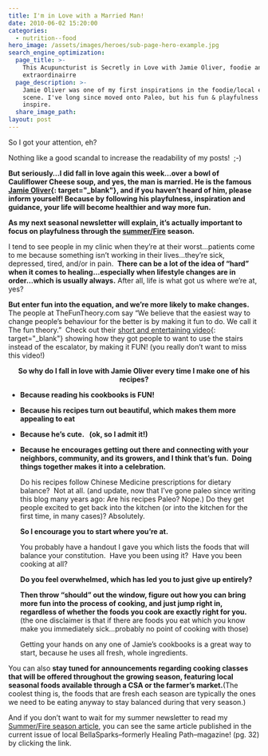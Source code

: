 ```yaml
---
title: I'm in Love with a Married Man!
date: 2010-06-02 15:20:00
categories:
  - nutrition--food
hero_image: /assets/images/heroes/sub-page-hero-example.jpg
search_engine_optimization:
  page_title: >-
    This Acupuncturist is Secretly in Love with Jamie Oliver, foodie and chef
    extraordinairre
  page_description: >-
    Jamie Oliver was one of my first inspirations in the foodie/local eating
    scene. I've long since moved onto Paleo, but his fun & playfulness still
    inspire.
  share_image_path:
layout: post
---
```


So I got your attention, eh?

Nothing like a good scandal to increase the readability of my posts!  ;-)

**But seriously…I did fall in love again this week…over a bowl of Cauliflower Cheese soup, and yes, the man is married. He is the famous [Jamie Oliver](http://r20.rs6.net/tn.jsp?et=1103404855210&amp;s=0&amp;e=001iMIvx37xq1hI4e0NaAVKZNZ_r8bafP1AR1bYWyRFQakyck_v7jxlP8EmCe5OtszXi9q2WvFKFK0n8fejdjUc8Gwj0uZcxKZRcW5hMH8jm11TuRelSKotSS8hUrC74Olt){: target="_blank"}, and if you haven’t heard of him, please inform yourself! Because by following his playfulness, inspiration and guidance, your life will become healthier and way more fun.**

<div>
  <strong>As my next seasonal newsletter will explain, it&#8217;s actually important to focus on playfulness through the <a href="http://www.wisdomwaysacupuncture.com/2017/05/27/out-of-the-wood-and-into-the-fire-tips-for-keeping-your-fire-element-balanced-this-summer/">summer/Fire</a> season.</strong>
</div>

I tend to see people in my clinic when they’re at their worst…patients come to me because something isn’t working in their lives…they’re sick, depressed, tired, and/or in pain.  **There can be a lot of the idea of “hard” when it comes to healing…especially when lifestyle changes are in order…which is usually always.** After all, life is what got us where we’re at, yes?

**But enter fun into the equation, and we’re more likely to make changes.** The people at TheFunTheory.com say “We believe that the easiest way to change people’s behaviour for the better is by making it fun to do. We call it The fun theory.”  Check out their [short and entertaining video](http://r20.rs6.net/tn.jsp?et=1103404855210&amp;s=0&amp;e=001iMIvx37xq1hI4e0NaAVKZNZ_r8bafP1AR1bYWyRFQakyck_v7jxlP8EmCe5OtszXi9q2WvFKFK0dqjqURcxTwKBqMGWRLuPBBn60CmwCsVcPiqBRjRHFcVgRoP5pDAYqY_LghXf5BBt6Y9AljKE65w==){: target="_blank"} showing how they got people to want to use the stairs instead of the escalator, by making it FUN! (you really don’t want to miss this video!)

<div style="text-align: center;">
  <strong>So why do I fall in love with Jamie Oliver every time I make one of his recipes?</strong>
</div>

* **Because reading his cookbooks is FUN!**
* **Because his recipes turn out beautiful, which makes them more appealing to eat**
* **Because he&#8217;s cute.   (ok, so I admit it!)**
* **Because he encourages getting out there and connecting with your neighbors, community, and its growers, and I think that&#8217;s fun.  Doing things together makes it into a celebration.**

  Do his recipes follow Chinese Medicine prescriptions for dietary balance?  Not at all. (and update, now that I&#8217;ve gone paleo since writing this blog many years ago: Are his recipes Paleo? Nope.) Do they get people excited to get back into the kitchen (or into the kitchen for the first time, in many cases)? Absolutely.

  **So I encourage you to start where you&#8217;re at.**

  You probably have a handout I gave you which lists the foods that will balance your constitution.  Have you been using it?  Have you been cooking at all?

  **Do you feel overwhelmed, which has led you to just give up entirely?** 

  **Then throw &#8220;should&#8221; out the window, figure out how you can bring more fun into the process of cooking, and just jump right in, regardless of whether the foods you cook are exactly right for you.** (the one disclaimer is that if there are foods you eat which you know make you immediately sick&#8230;probably no point of cooking with those)

  Getting your hands on any one of Jamie&#8217;s cookbooks is a great way to start, because he uses all fresh, whole ingredients.

<div style="text-align: left;">
  <p>
    You can also <strong>stay tuned for announcements regarding cooking classes that will be offered throughout the growing season, featuring local seasonal foods available through a CSA or the farmer&#8217;s market.</strong>(The coolest thing is, the foods that are fresh each season are typically the ones we need to be eating anyway to stay balanced during that very season.)
  </p>

  <p>
    And if you don&#8217;t want to wait for my summer newsletter to read my <a href="http://www.wisdomwaysacupuncture.com/2017/05/22/summer-is-here-time-to-nurture-your-heart-fire/">Summer/Fire season article</a>, you can see the same article published in the current issue of local BellaSparks&#8211;formerly Healing Path&#8211;magazine! (pg. 32) by clicking the link.
  </p>

  <p>
    <strong> </strong>
  </p>
</div>